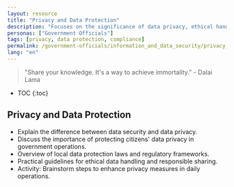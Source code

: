 ```yaml
---
layout: resource
title: "Privacy and Data Protection"
description: "Focuses on the significance of data privacy, ethical handling of information, and compliance with regulatory frameworks in the government sector."
personas: ["Government Officials"]
tags: [privacy, data protection, compliance]
permalink: /government-officials/information_and_data_security/privacy_and_data_protection/
lang: "en"
---
```


> "Share your knowledge. It's a way to achieve immortality." - Dalai Lama

* TOC
{:toc}

## Privacy and Data Protection

- Explain the difference between data security and data privacy.
- Discuss the importance of protecting citizens' data privacy in government operations.
- Overview of local data protection laws and regulatory frameworks.
- Practical guidelines for ethical data handling and responsible sharing.
- Activity: Brainstorm steps to enhance privacy measures in daily operations.
